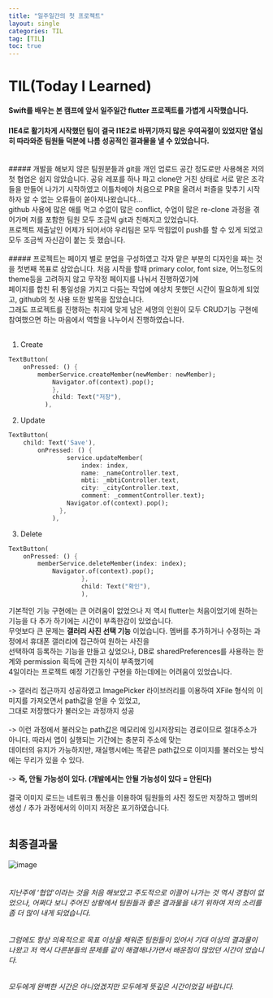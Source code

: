 ```yaml
---
title: "일주일간의 첫 프로젝트"
layout: single
categories: TIL
tag: [TIL]
toc: true
---
```


# TIL(Today I Learned)

#### Swift를 배우는 본 캠프에 앞서 일주일간 flutter 프로젝트를 가볍게 시작했습니다.
#### I1E4로 활기차게 시작했던 팀이 결국 I1E2로 바뀌기까지 많은 우여곡절이 있었지만 열심히 따라와준 팀원들 덕분에 나름 성공적인 결과물을 낼 수 있었습니다.
<br>
##### 개발을 해보지 않은 팀원분들과 git을 개인 업로드 공간 정도로만 사용해온 저의 첫 협업은 쉽지 않았습니다.
공유 레포를 하나 파고 clone만 거친 상태로 서로 맡은 조각들을 만들어 나가기 시작하였고 이틀차에야 처음으로 PR을 올려서 퍼즐을 맞추기 시작하자 알 수 없는 오류들이 쏟아져나왔습니다... <br>
github 사용에 많은 애를 먹고 수없이 많은 conflict, 수업이 많은 re-clone 과정을 겪어가며 저를 포함한 팀원 모두 조금씩 git과 친해지고 있었습니다. <br>
프로젝트 제출날인 어제가 되어서야 우리팀은 모두 막힘없이 push를 할 수 있게 되었고 모두 조금씩 자신감이 붙는 듯 했습니다. <br>
<br>
##### 프로젝트는 페이지 별로 분업을 구성하였고 각자 맡은 부분의 디자인을 짜는 것을 첫번째 목표로 삼았습니다.
처음 시작을 할때 primary color, font size, 어느정도의 theme등을 고려하지 않고 무작정 페이지를 나눠서 진행하였기에 <br>
페이지를 합친 뒤 통일성을 가지고 다듬는 작업에 예상치 못했던 시간이 필요하게 되었고, github의 첫 사용 또한 발목을 잡았습니다. <br>
그래도 프로젝트를 진행하는 취지에 맞게 남은 세명의 인원이 모두 CRUD기능 구현에 참여했으면 하는 마음에서 역할을 나누어서 진행하였습니다. <br>
<br>

1. Create
```dart
TextButton(
    onPressed: () {
        memberService.createMember(newMember: newMember);
            Navigator.of(context).pop();
            },
            child: Text("저장"),
          ),
```

2. Update
```dart
TextButton(
    child: Text('Save'),
        onPressed: () {
                service.updateMember(
                    index: index,
                    name: _nameController.text,
                    mbti: _mbtiController.text,
                    city: _cityController.text,
                    comment: _commentController.text);
                Navigator.of(context).pop();
              },
            ),
```

3. Delete
```dart
TextButton(
    onPressed: () {
        memberService.deleteMember(index: index);
            Navigator.of(context).pop();
                    },
                    child: Text("확인"),
                    ),
```

기본적인 기능 구현에는 큰 어려움이 없었으나 저 역시 flutter는 처음이었기에 원하는 기능을 다 추가 하기에는 시간이 부족한감이 있었습니다. <br>
무엇보다 큰 문제는 **갤러리 사진 선택 기능** 이었습니다. 멤버를 추가하거나 수정하는 과정에서 휴대폰 갤러리에 접근하여 원하는 사진을 <br>
선택하여 등록하는 기능을 만들고 싶었으나, DB로 sharedPreferences를 사용하는 한계와 permission 획득에 관한 지식이 부족했기에 <br>
4일이라는 프로젝트 예정 기간동안 구현을 하는데에는 어려움이 있었습니다. <br>
<br>
-> 갤러리 접근까지 성공하였고 ImagePicker 라이브러리를 이용하여 XFile 형식의 이미지를 가져오면서 path값을 얻을 수 있었고, <br>
그대로 저장했다가 불러오는 과정까지 성공 <br>
<br>
-> 이런 과정에서 불러오는 path값은 메모리에 임시저장되는 경로이므로 절대주소가 아니다. 따라서 앱이 실행되는 기간에는 충분히 주소에 맞는 <br>
데이터의 유지가 가능하지만, 재실행시에는 똑같은 path값으로 이미지를 불러오는 방식에는 무리가 있을 수 있다. <br>
<br>
-> **즉, 안될 가능성이 있다. (개발에서는 안될 가능성이 있다 = 안된다)** <br>
<br>
결국 이미지 로드는 네트워크 통신을 이용하여 팀원들의 사진 정도만 저장하고 멤버의 생성 / 추가 과정에서의 이미지 저장은 포기하였습니다. <br>
<br>
## 최종결과물 <br>
![image](https://github.com/pinocchio22/pinocchio22.github.io/assets/61182499/5527a245-1df2-4dc9-a3ed-50e9bf304075)
<br>
<br>
###### 지난주에 ‘협업’이라는 것을 처음 해보았고 주도적으로 이끌어 나가는 것 역시 경험이 없었으나, 어쩌다 보니 주어진 상황에서 팀원들과 좋은 결과물을 내기 위하여 저의 소리를 좀 더 많이 내게 되었습니다.
###### 그럼에도 항상 의욕적으로 목표 이상을 채워준 팀원들이 있어서 기대 이상의 결과물이 나왔고 저 역시 다른분들의 문제를 같이 해결해나가면서 배운점이 많았던 시간이 었습니다.
###### 모두에게 완벽한 시간은 아니었겠지만 모두에게 뜻깊은 시간이었길 바랍니다.
